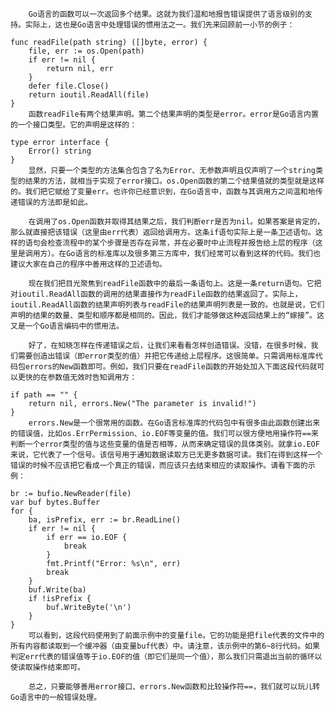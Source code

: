         Go语言的函数可以一次返回多个结果。这就为我们温和地报告错误提供了语言级别的支持。实际上，这也是Go语言中处理错误的惯用法之一。我们先来回顾前一小节的例子：

    func readFile(path string) ([]byte, error) {
        file, err := os.Open(path)
        if err != nil {
            return nil, err
        }
        defer file.Close()
        return ioutil.ReadAll(file)
    }
        函数readFile有两个结果声明。第二个结果声明的类型是error。error是Go语言内置的一个接口类型。它的声明是这样的：

    type error interface { 
        Error() string
    }
        显然，只要一个类型的方法集合包含了名为Error、无参数声明且仅声明了一个string类型的结果的方法，就相当于实现了error接口。os.Open函数的第二个结果值就的类型就是这样的。我们把它赋给了变量err。也许你已经意识到，在Go语言中，函数与其调用方之间温和地传递错误的方法即是如此。
    
        在调用了os.Open函数并取得其结果之后，我们判断err是否为nil。如果答案是肯定的，那么就直接把该错误（这里由err代表）返回给调用方。这条if语句实际上是一条卫述语句。这样的语句会检查流程中的某个步骤是否存在异常，并在必要时中止流程并报告给上层的程序（这里是调用方）。在Go语言的标准库以及很多第三方库中，我们经常可以看到这样的代码。我们也建议大家在自己的程序中善用这样的卫述语句。
    
        现在我们把目光聚焦到readFile函数中的最后一条语句上。这是一条return语句。它把对ioutil.ReadAll函数的调用的结果直接作为readFile函数的结果返回了。实际上，ioutil.ReadAll函数的结果声明列表与readFile的结果声明列表是一致的。也就是说，它们声明的结果的数量、类型和顺序都是相同的。因此，我们才能够做这种返回结果上的“嫁接”。这又是一个Go语言编码中的惯用法。
    
        好了，在知晓怎样在传递错误之后，让我们来看看怎样创造错误。没错，在很多时候，我们需要创造出错误（即error类型的值）并把它传递给上层程序。这很简单。只需调用标准库代码包errors的New函数即可。例如，我们只要在readFile函数的开始处加入下面这段代码就可以更快的在参数值无效时告知调用方：

    if path == "" {
        return nil, errors.New("The parameter is invalid!")
    }   
        errors.New是一个很常用的函数。在Go语言标准库的代码包中有很多由此函数创建出来的错误值，比如os.ErrPermission、io.EOF等变量的值。我们可以很方便地用操作符==来判断一个error类型的值与这些变量的值是否相等，从而来确定错误的具体类别。就拿io.EOF来说，它代表了一个信号。该信号用于通知数据读取方已无更多数据可读。我们在得到这样一个错误的时候不应该把它看成一个真正的错误，而应该只去结束相应的读取操作。请看下面的示例：

    br := bufio.NewReader(file)
    var buf bytes.Buffer
    for {
        ba, isPrefix, err := br.ReadLine()
        if err != nil {
            if err == io.EOF {
                break
            }
            fmt.Printf("Error: %s\n", err)
            break
        }
        buf.Write(ba)
        if !isPrefix {
            buf.WriteByte('\n')
        }
    }
        可以看到，这段代码使用到了前面示例中的变量file。它的功能是把file代表的文件中的所有内容都读取到一个缓冲器（由变量buf代表）中。请注意，该示例中的第6~8行代码。如果判定err代表的错误值等于io.EOF的值（即它们是同一个值），那么我们只需退出当前的循环以使读取操作结束即可。
    
        总之，只要能够善用error接口、errors.New函数和比较操作符==，我们就可以玩儿转Go语言中的一般错误处理。